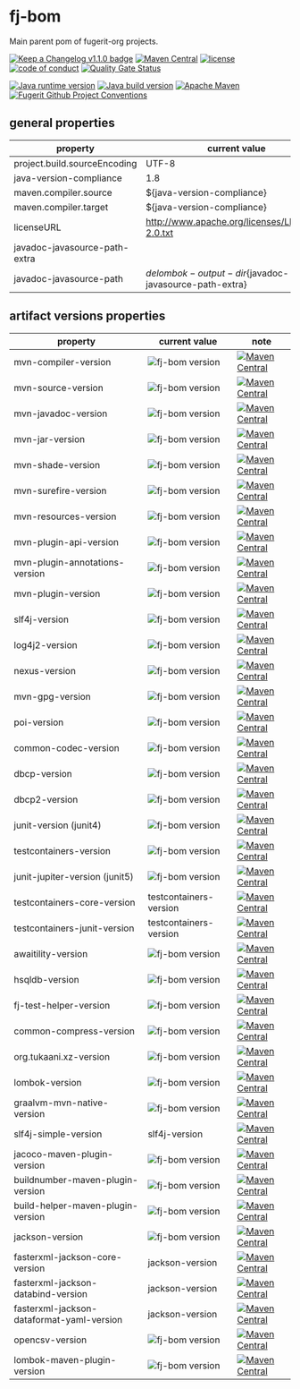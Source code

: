 # fj-bom

Main parent pom of fugerit-org projects.

[![Keep a Changelog v1.1.0 badge](https://img.shields.io/badge/changelog-Keep%20a%20Changelog%20v1.1.0-%23E05735)](https://github.com/fugerit-org/fj-bom/blob/main/CHANGELOG.md) 
[![Maven Central](https://img.shields.io/maven-central/v/org.fugerit.java/fj-bom.svg)](https://central.sonatype.com/artifact/org.fugerit.java/fj-bom)
[![license](https://img.shields.io/badge/License-Apache%20License%202.0-teal.svg)](https://opensource.org/licenses/Apache-2.0)
[![code of conduct](https://img.shields.io/badge/conduct-Contributor%20Covenant-purple.svg)](https://github.com/fugerit-org/fj-universe/blob/main/CODE_OF_CONDUCT.md)
[![Quality Gate Status](https://sonarcloud.io/api/project_badges/measure?project=fugerit-org_fj-bom&metric=alert_status)](https://sonarcloud.io/summary/new_code?id=fugerit-org_fj-bom)

[![Java runtime version](https://img.shields.io/badge/run%20on-java%208+-%23113366.svg?style=for-the-badge&logo=openjdk&logoColor=white)](https://universe.fugerit.org/src/docs/versions/java11.html)
[![Java build version](https://img.shields.io/badge/build%20on-java%2011+-%23ED8B00.svg?style=for-the-badge&logo=openjdk&logoColor=white)](https://universe.fugerit.org/src/docs/versions/java11.html)
[![Apache Maven](https://img.shields.io/badge/Apache%20Maven-3.9.0+-C71A36?style=for-the-badge&logo=Apache%20Maven&logoColor=white)](https://universe.fugerit.org/src/docs/versions/maven3_9.html)
[![Fugerit Github Project Conventions](https://img.shields.io/badge/Fugerit%20Org-Project%20Conventions-1A36C7?style=for-the-badge&logo=Onlinect%20Playground&logoColor=white)](https://universe.fugerit.org/src/docs/conventions/index.html)

## general properties

| property                      | current value                                          | note |
|-------------------------------|--------------------------------------------------------|------|
| project.build.sourceEncoding  | UTF-8                                                  |      |
| java-version-compliance       | 1.8                                                    |      |
| maven.compiler.source         | ${java-version-compliance}                             |      |
| maven.compiler.target         | ${java-version-compliance}                             |      |
| licenseURL                    | http://www.apache.org/licenses/LICENSE-2.0.txt         |      |
| javadoc-javasource-path-extra |                                                        |
| javadoc-javasource-path       | ${delombok-output-dir}${javadoc-javasource-path-extra} |

## artifact versions properties

| property                                  | current value                                                                | note                                                                                                                                                                                                                    |
|-------------------------------------------|------------------------------------------------------------------------------|-------------------------------------------------------------------------------------------------------------------------------------------------------------------------------------------------------------------------|
| mvn-compiler-version                      | ![fj-bom version](https://img.shields.io/badge/fj%20bom-v3.13.0-teal.svg)    | [![Maven Central](https://img.shields.io/maven-central/v/org.apache.maven.plugins/maven-compiler-plugin.svg)](https://central.sonatype.com/artifact/org.apache.maven.plugins/maven-compiler-plugin)                     |
| mvn-source-version                        | ![fj-bom version](https://img.shields.io/badge/fj%20bom-v3.3.1-teal.svg)     | [![Maven Central](https://img.shields.io/maven-central/v/org.apache.maven.plugins/maven-source-plugin.svg)](https://central.sonatype.com/artifact/org.apache.maven.plugins/maven-source-plugin)                         |
| mvn-javadoc-version                       | ![fj-bom version](https://img.shields.io/badge/fj%20bom-v3.10.1-teal.svg)    | [![Maven Central](https://img.shields.io/maven-central/v/org.apache.maven.plugins/maven-javadoc-plugin.svg)](https://central.sonatype.com/artifact/org.apache.maven.plugins/maven-javadoc-plugin)                       |  
| mvn-jar-version                           | ![fj-bom version](https://img.shields.io/badge/fj%20bom-v3.4.2-teal.svg)     | [![Maven Central](https://img.shields.io/maven-central/v/org.apache.maven.plugins/maven-jar-plugin.svg)](https://central.sonatype.com/artifact/org.apache.maven.plugins/maven-jar-plugin)                               |  
| mvn-shade-version                         | ![fj-bom version](https://img.shields.io/badge/fj%20bom-v3.6.0-teal.svg)     | [![Maven Central](https://img.shields.io/maven-central/v/org.apache.maven.plugins/maven-shade-plugin.svg)](https://central.sonatype.com/artifact/org.apache.maven.plugins/maven-shade-plugin)                           |  
| mvn-surefire-version                      | ![fj-bom version](https://img.shields.io/badge/fj%20bom-v3.5.0-teal.svg)     | [![Maven Central](https://img.shields.io/maven-central/v/org.apache.maven.plugins/maven-surefire-plugin.svg)](https://central.sonatype.com/artifact/org.apache.maven.plugins/maven-surefire-plugin)                     |  
| mvn-resources-version                     | ![fj-bom version](https://img.shields.io/badge/fj%20bom-v3.3.1-teal.svg)     | [![Maven Central](https://img.shields.io/maven-central/v/org.apache.maven.plugins/maven-resources-plugin.svg)](https://central.sonatype.com/artifact/org.apache.maven.plugins/maven-resources-plugin)                   |  
| mvn-plugin-api-version                    | ![fj-bom version](https://img.shields.io/badge/fj%20bom-v3.9.9-teal.svg)     | [![Maven Central](https://img.shields.io/maven-central/v/org.apache.maven/maven-plugin-api.svg)](https://central.sonatype.com/artifact/org.apache.maven/maven-plugin-api)                                               |  
| mvn-plugin-annotations-version            | ![fj-bom version](https://img.shields.io/badge/fj%20bom-v3.15.0-teal.svg)    | [![Maven Central](https://img.shields.io/maven-central/v/org.apache.maven.plugin-tools/maven-plugin-annotations.svg)](https://central.sonatype.com/artifact/org.apache.maven.plugin-tools/maven-plugin-annotations)     |  
| mvn-plugin-version                        | ![fj-bom version](https://img.shields.io/badge/fj%20bom-v3.15.0-teal.svg)    | [![Maven Central](https://img.shields.io/maven-central/v/org.apache.maven.plugins/maven-plugin-plugin.svg)](https://central.sonatype.com/artifact/org.apache.maven.plugins/maven-plugin-plugin)                         |
| slf4j-version                             | ![fj-bom version](https://img.shields.io/badge/fj%20bom-v2.0.16-teal.svg)    | [![Maven Central](https://img.shields.io/maven-central/v/org.slf4j/slf4j-api.svg)](https://central.sonatype.com/artifact/org.slf4j/slf4j-api)                                                                           |
| log4j2-version                            | ![fj-bom version](https://img.shields.io/badge/fj%20bom-v2.24.1-teal.svg)    | [![Maven Central](https://img.shields.io/maven-central/v/org.apache.logging.log4j/log4j-api.svg)](https://central.sonatype.com/artifact/org.apache.logging.log4j/log4j-api)                                             |
| nexus-version                             | ![fj-bom version](https://img.shields.io/badge/fj%20bom-v1.7.0-teal.svg)     | [![Maven Central](https://img.shields.io/maven-central/v/org.sonatype.plugins/nexus-staging-maven-plugin.svg)](https://central.sonatype.com/artifact/org.sonatype.plugins/nexus-staging-maven-plugin)                   |
| mvn-gpg-version                           | ![fj-bom version](https://img.shields.io/badge/fj%20bom-v3.2.7-teal.svg)     | [![Maven Central](https://img.shields.io/maven-central/v/org.apache.maven.plugins/maven-gpg-plugin.svg)](https://central.sonatype.com/artifact/org.apache.maven.plugins/maven-gpg-plugin)                               |
| poi-version                               | ![fj-bom version](https://img.shields.io/badge/fj%20bom-v5.3.0-teal.svg)     | [![Maven Central](https://img.shields.io/maven-central/v/org.apache.poi/poi.svg)](https://central.sonatype.com/artifact/org.apache.poi/poi)                                                                             |
| common-codec-version                      | ![fj-bom version](https://img.shields.io/badge/fj%20bom-v1.17.1-teal.svg)    | [![Maven Central](https://img.shields.io/maven-central/v/commons-codec/commons-codec.svg)](https://central.sonatype.com/artifact/commons-codec/commons-codec)                                                           |
| dbcp-version                              | ![fj-bom version](https://img.shields.io/badge/fj%20bom-v1.4-teal.svg)       | [![Maven Central](https://img.shields.io/maven-central/v/commons-dbcp/commons-dbcp.svg)](https://central.sonatype.com/artifact/commons-dbcp/commons-dbcp)                                                               |
| dbcp2-version                             | ![fj-bom version](https://img.shields.io/badge/fj%20bom-v2.12.0-teal.svg)    | [![Maven Central](https://img.shields.io/maven-central/v/org.apache.commons/commons-dbcp2.svg)](https://central.sonatype.com/artifact/org.apache.commons/commons-dbcp2)                                                 |
| junit-version (junit4)                    | ![fj-bom version](https://img.shields.io/badge/fj%20bom-v4.13.2-teal.svg)    | [![Maven Central](https://img.shields.io/maven-central/v/junit/junit.svg)](https://central.sonatype.com/artifact/junit/junit)                                                                                           |
| testcontainers-version                    | ![fj-bom version](https://img.shields.io/badge/fj%20bom-v1.20.3-teal.svg)    | [![Maven Central](https://img.shields.io/maven-central/v/org.testcontainers/testcontainers)](https://central.sonatype.com/artifact/org.testcontainers/testcontainers)                                                                                           |
| junit-jupiter-version (junit5)            | ![fj-bom version](https://img.shields.io/badge/fj%20bom-v5.11.3-teal.svg)    | [![Maven Central](https://img.shields.io/maven-central/v/org.junit.jupiter/junit-jupiter.svg)](https://central.sonatype.com/artifact/org.junit.jupiter/junit-jupiter)                                                                                           |
| testcontainers-core-version               | testcontainers-version                                                       | [![Maven Central](https://img.shields.io/maven-central/v/org.testcontainers/testcontainers)](https://central.sonatype.com/artifact/org.testcontainers/testcontainers)                                                                                           |
| testcontainers-junit-version              | testcontainers-version                                                       | [![Maven Central](https://img.shields.io/maven-central/v/org.testcontainers/testcontainers)](https://central.sonatype.com/artifact/org.testcontainers/testcontainers)                                                                                           |
| awaitility-version                        | ![fj-bom version](https://img.shields.io/badge/fj%20bom-v4.2.1-teal.svg)     | [![Maven Central](https://img.shields.io/maven-central/v/org.awaitility/awaitility.svg)](https://central.sonatype.com/artifact/org.awaitility/awaitility)                                                               |
| hsqldb-version                            | ![fj-bom version](https://img.shields.io/badge/fj%20bom-v2.7.2-teal.svg)     | [![Maven Central](https://img.shields.io/maven-central/v/org.hsqldb/hsqldb.svg)](https://central.sonatype.com/artifact/org.hsqldb/hsqldb)                                                                               |
| fj-test-helper-version                    | ![fj-bom version](https://img.shields.io/badge/fj%20bom-v0.5.2-teal.svg)     | [![Maven Central](https://img.shields.io/maven-central/v/org.fugerit.java/fj-test-helper.svg)](https://central.sonatype.com/artifact/org.fugerit.java/fj-test-helper)                                                   |
| common-compress-version                   | ![fj-bom version](https://img.shields.io/badge/fj%20bom-v1.26.1-teal.svg)    | [![Maven Central](https://img.shields.io/maven-central/v/org.apache.commons/commons-compress.svg)](https://central.sonatype.com/artifact/org.apache.commons/commons-compress)                                           |
| org.tukaani.xz-version                    | ![fj-bom version](https://img.shields.io/badge/fj%20bom-v1.9-teal.svg)       | [![Maven Central](https://img.shields.io/maven-central/v/org.tukaani/xz.svg)](https://central.sonatype.com/artifact/org.tukaani/xz)                                                                                     |
| lombok-version                            | ![fj-bom version](https://img.shields.io/badge/fj%20bom-v1.18.32-teal.svg)   | [![Maven Central](https://img.shields.io/maven-central/v/org.projectlombok/lombok.svg)](https://central.sonatype.com/artifact/org.projectlombok/lombok)                                                                 |
| graalvm-mvn-native-version                | ![fj-bom version](https://img.shields.io/badge/fj%20bom-v0.10.2-teal.svg)    | [![Maven Central](https://img.shields.io/maven-central/v/org.graalvm.buildtools/native-maven-plugin.svg)](https://central.sonatype.com/artifact/org.graalvm.buildtools/native-maven-plugin)                             |
| slf4j-simple-version                      | slf4j-version                                                                | [![Maven Central](https://img.shields.io/maven-central/v/org.slf4j/slf4j-simple)](https://central.sonatype.com/artifact/org.slf4j/slf4j-simple)                                                                         |
| jacoco-maven-plugin-version               | ![fj-bom version](https://img.shields.io/badge/fj%20bom-v0.8.12-teal.svg)    | [![Maven Central](https://img.shields.io/maven-central/v/org.jacoco/jacoco.svg)](https://central.sonatype.com/artifact/org.jacoco/jacoco)                                                                               |
| buildnumber-maven-plugin-version          | ![fj-bom version](https://img.shields.io/badge/fj%20bom-v3.2.0-teal.svg)     | [![Maven Central](https://img.shields.io/maven-central/v/org.codehaus.mojo/buildnumber-maven-plugin.svg)](https://central.sonatype.com/artifact/org.codehaus.mojo/buildnumber-maven-plugin)                             |
| build-helper-maven-plugin-version         | ![fj-bom version](https://img.shields.io/badge/fj%20bom-v3.6.0-teal.svg)     | [![Maven Central](https://img.shields.io/maven-central/v/org.codehaus.mojo/build-helper-maven-plugin.svg)](https://central.sonatype.com/artifact/org.codehaus.mojo/build-helper-maven-plugin)                           |
| jackson-version                           | ![fj-bom version](https://img.shields.io/badge/fj%20bom-v2.17.1-teal.svg)    | [![Maven Central](https://img.shields.io/maven-central/v/com.fasterxml.jackson.core/jackson-core.svg)](https://central.sonatype.com/artifact/com.fasterxml.jackson.core/jackson-core)                                   |
| fasterxml-jackson-core-version            | jackson-version                                                              | [![Maven Central](https://img.shields.io/maven-central/v/com.fasterxml.jackson.core/jackson-core.svg)](https://central.sonatype.com/artifact/com.fasterxml.jackson.core/jackson-core)                                   |
| fasterxml-jackson-databind-version        | jackson-version                                                              | [![Maven Central](https://img.shields.io/maven-central/v/com.fasterxml.jackson.core/jackson-databind.svg)](https://central.sonatype.com/artifact/com.fasterxml.jackson.core/jackson-databind)                           |
| fasterxml-jackson-dataformat-yaml-version | jackson-version                                                              | [![Maven Central](https://img.shields.io/maven-central/v/com.fasterxml.jackson.dataformat/jackson-dataformat-yaml.svg)](https://central.sonatype.com/artifact/com.fasterxml.jackson.dataformat/jackson-dataformat-yaml) |
| opencsv-version                           | ![fj-bom version](https://img.shields.io/badge/fj%20bom-v5.9-teal.svg)       | [![Maven Central](https://img.shields.io/maven-central/v/com.opencsv/opencsv.svg)](https://central.sonatype.com/artifact/com.opencsv/opencsv)                                                                           |
| lombok-maven-plugin-version               | ![fj-bom version](https://img.shields.io/badge/fj%20bom-v1.18.20.0-teal.svg) | [![Maven Central](https://img.shields.io/maven-central/v/org.projectlombok/lombok-maven-plugin.svg)](https://central.sonatype.com/artifact/org.projectlombok/lombok-maven-plugin)                                       |

